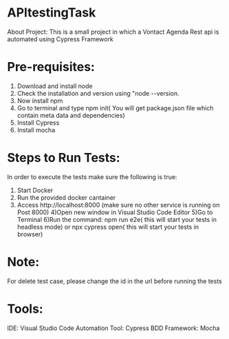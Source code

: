 # APItestingTask


About Project:
This is a small project in which a Vontact Agenda  Rest api is automated using Cypress Framework

Pre-requisites:
=====================
1. Download and install node
2. Check the installation and version using "node --version.
3. Now install npm
4. Go to terminal and type npm init( You will get package.json file which contain meta data and dependencies)
5. Install Cypress
6. Install mocha

Steps to Run Tests:
====================
In order to execute the tests make sure the following is true:
1) Start Docker
2) Run the provided docker cantainer
3) Access http://localhost:8000 (make sure no other service is running on Post 8000)
4)Open new window in Visual Studio Code Editor
5)Go to Terminal
6)Run the command: npm run e2e( this will start your tests in headless mode) or npx cypress open( this will start your tests in browser)


Note:
===============
For delete test case, please change the id in the url before running the tests

Tools:
=================
IDE: Visual Studio Code 
Automation Tool: Cypress
BDD Framework: Mocha


